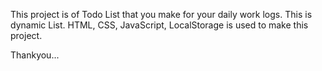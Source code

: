This project is of Todo List that you make for your daily work logs.
This is dynamic List.
HTML, CSS, JavaScript, LocalStorage is used to make this project.

Thankyou...
